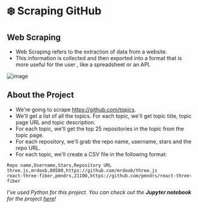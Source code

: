 # :snowflake: Scraping GitHub

## Web Scraping  
- Web Scraping refers to the extraction of data from a website. 
- This information is collected and then exported into a format that is more useful for the user , like a spreadsheet or an API.

![image](https://user-images.githubusercontent.com/96012488/216526319-8981f38f-84f4-44e2-ad74-6012b9747514.png)


## About the Project

- We're going to scrape https://github.com/topics.
- We'll get a list of all the topics. For each topic, we'll get topic title, topic page URL and topic description.
- For each topic, we'll get the top 25 repositories in the topic from the topic page.
- For each repository, we'll grab the repo name, username, stars and the repo URL.
- For each topic, we'll create a CSV file in the following format:

````
Repo name,Username,Stars,Repository URL
three.js,mrdoob,88500,https://github.com/mrdoob/three.js
react-three-fiber,pmndrs,21100,https://github.com/pmndrs/react-three-fiber

````

*I've used Python for this project. You can check out the **Jupyter notebook** for the project [here](https://github.com/PriyaPalak/Scraping-GitHub/blob/main/Scraping%20GitHub%20Jupyter%20Notebook.ipynb)!*
    
